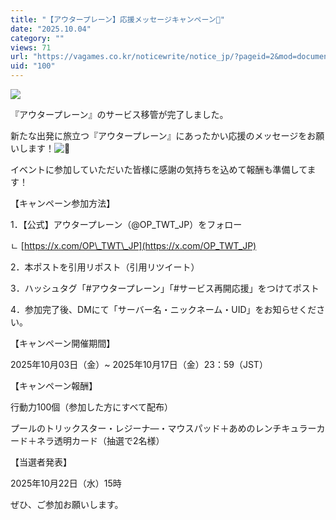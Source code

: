 ```yaml
---
title: "【アウタープレーン】応援メッセージキャンペーン📣"
date: "2025.10.04"
category: ""
views: 71
url: "https://vagames.co.kr/noticewrite/notice_jp/?pageid=2&mod=document&uid=100"
uid: "100"
---
```


![](/images/news/live/jp/100-496858c9.png)  

  

『アウタープレーン』のサービス移管が完了しました。

新たな出発に旅立つ『アウタープレーン』にあったかい応援のメッセージをお願いします！![💛](/images/news/live/jp/100-0ddbf5d3.svg)

イベントに参加していただいた皆様に感謝の気持ちを込めて報酬も準備してます！

  

  

【キャンペーン参加方法】

1．【公式】アウタープレーン（@OP\_TWT\_JP）をフォロー

ㄴ [https://x.com/OP\_TWT\_JP](https://x.com/OP_TWT_JP)

2．本ポストを引用リポスト（引用リツイート）

3．ハッシュタグ「#アウタープレーン」「#サービス再開応援」をつけてポスト

4．参加完了後、DMにて「サーバー名・ニックネーム・UID」をお知らせください。

  

【キャンペーン開催期間】

  

2025年10月03日（金）~ 2025年10月17日（金）23：59（JST）

  

【キャンペーン報酬】

行動力100個（参加した方にすべて配布）

プールのトリックスター・レジーナ―・マウスパッド＋あめのレンチキュラーカード＋ネラ透明カード（抽選で2名様）

  

【当選者発表】

2025年10月22日（水）15時

  

ぜひ、ご参加お願いします。